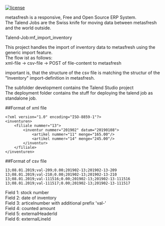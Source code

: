 [![license](https://img.shields.io/badge/license-GPL-blue.svg)](https://github.com/metasfresh/metasfresh/blob/master/LICENSE.md)

metasfresh is a responsive, Free and Open Source ERP System.  
The Talend Jobs are the Swiss knife for moving data between metasfresh and the world outside.

Talend-Job:mf_import_inventory


This project handles the import of inventory data to metasfresh using the generic import feature.  
The flow ist as follows:  
xml-file -> csv-file -> POST of file-content to metasfresh  

important is, that the structure of the csv file is matching the structur of the "Inventory" import-definition in metasfresh.

The subfolder development contains the Talend Studio project  
The deployment folder contains the stuff for deploying the talend job as standalone job.

##Format of xml file

    <?xml version="1.0" encoding="ISO-8859-1"?>
    <inventuren>
    	<filiale nummer="13">
    		<inventur nummer="201902" datum="20190108">
    			<artikel nummer="11" menge="165.00"/>
    			<artikel nummer="14" menge="245.00"/>
    		</inventur>
    	</filiale>
    </inventuren>

##Format of csv file

    13;08.01.2019;val-209;0.00;201902-13;201902-13-209
    13;08.01.2019;val-210;0.00;201902-13;201902-13-210
    13;08.01.2019;val-111516;0.00;201902-13;201902-13-111516
    13;08.01.2019;val-111517;0.00;201902-13;201902-13-111517

Field 1: stock number  
Field 2: date of inventory  
Field 3: articelnumber with additional prefix 'val-'  
Field 4: counted amount  
Field 5: externalHeaderId  
Field 6: externalLineId  

